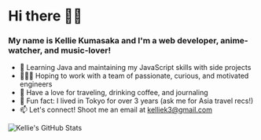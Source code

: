 # Hi there 👋🏻

### My name is Kellie Kumasaka and I'm a web developer, anime-watcher, and music-lover!

- 🌱 Learning Java and maintaining my JavaScript skills with side projects
- 👩🏻‍💻 Hoping to work with a team of passionate, curious, and motivated engineers
- 💜 Have a love for traveling, drinking coffee, and journaling
- 👀 Fun fact: I lived in Tokyo for over 3 years (ask me for Asia travel recs!)
- 📫 Let's connect! Shoot me an email at [kelliek3@gmail.com](mailto:kelliek3@gmail.com)

<img align="left" alt="Kellie's GitHub Stats" src="https://github-readme-stats.vercel.app/api?username=kelliekumasaka&show_icons=true&hide_border=true" />
